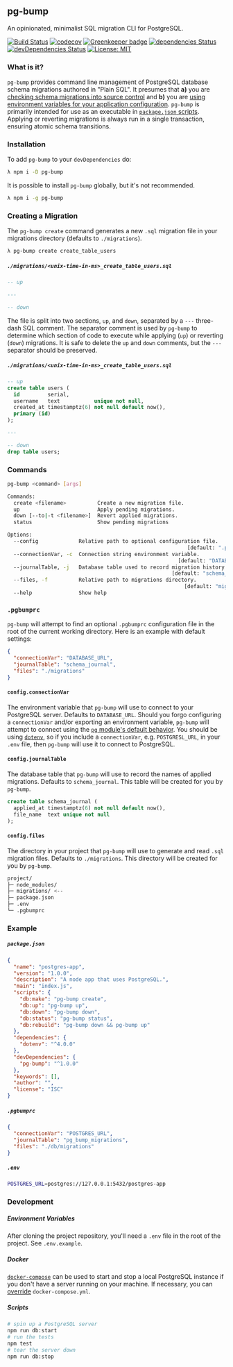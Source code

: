 pg-bump
--

An opinionated, minimalist SQL migration CLI for PostgreSQL.

[![Build Status](https://travis-ci.org/thebearingedge/pg-bump.svg?branch=master)](https://travis-ci.org/thebearingedge/pg-bump)
[![codecov](https://codecov.io/gh/thebearingedge/pg-bump/branch/master/graph/badge.svg)](https://codecov.io/gh/thebearingedge/pg-bump)
[![Greenkeeper badge](https://badges.greenkeeper.io/thebearingedge/pg-bump.svg)](https://greenkeeper.io/)
[![dependencies Status](https://david-dm.org/thebearingedge/pg-bump/status.svg)](https://david-dm.org/thebearingedge/pg-bump)
[![devDependencies Status](https://david-dm.org/thebearingedge/pg-bump/dev-status.svg)](https://david-dm.org/thebearingedge/pg-bump?type=dev)
[![License: MIT](https://img.shields.io/badge/License-MIT-yellow.svg)](https://opensource.org/licenses/MIT)

### What is it?

`pg-bump` provides command line management of PostgreSQL database schema migrations authored in "Plain SQL". It presumes that **a)** you are [checking schema migrations into source control](https://blog.codinghorror.com/get-your-database-under-version-control/) and **b)** you are [using environment variables for your application configuration](https://12factor.net/config). `pg-bump` is primarily intended for use as an executable in [`package.json` scripts](https://docs.npmjs.com/misc/scripts). Applying or reverting migrations is always run in a single transaction, ensuring atomic schema transitions.

### Installation

To add `pg-bump` to your `devDependencies` do:

```bash
λ npm i -D pg-bump
```

It is possible to install `pg-bump` globally, but it's not recommended.

```bash
λ npm i -g pg-bump
```

### Creating a Migration

The `pg-bump create` command generates a new `.sql` migration file in your migrations directory (defaults to `./migrations`).

```bash
λ pg-bump create create_table_users
```

##### `./migrations/<unix-time-in-ms>_create_table_users.sql`

```sql
-- up

---

-- down
```

The file is split into two sections, `up`, and `down`, separated by a `---` three-dash SQL comment. The separator comment is used by `pg-bump` to determine which section of code to execute while applying (`up`) or reverting (`down`) migrations. It is safe to delete the `up` and `down` comments, but the `---` separator should be preserved.

##### `./migrations/<unix-time-in-ms>_create_table_users.sql`

```sql
-- up
create table users (
  id         serial,
  username   text           unique not null,
  created_at timestamptz(6) not null default now(),
  primary (id)
);

---

-- down
drop table users;
```


### Commands

```bash
pg-bump <command> [args]

Commands:
  create <filename>          Create a new migration file.
  up                         Apply pending migrations.
  down [--to|-t <filename>]  Revert applied migrations.
  status                     Show pending migrations

Options:
  --config             Relative path to optional configuration file.
                                                          [default: ".pgbumprc"]
  --connectionVar, -c  Connection string environment variable.
                                                       [default: "DATABASE_URL"]
  --journalTable, -j   Database table used to record migration history.
                                                     [default: "schema_journal"]
  --files, -f          Relative path to migrations directory.
                                                         [default: "migrations"]
  --help               Show help                                       [boolean]
```

### `.pgbumprc`

`pg-bump` will attempt to find an optional `.pgbumprc` configuration file in the root of the current working directory. Here is an example with default settings:

```json
{
  "connectionVar": "DATABASE_URL",
  "journalTable": "schema_journal",
  "files": "./migrations"
}
```

#### `config.connectionVar`

The environment variable that `pg-bump` will use to connect to your PostgreSQL server. Defaults to `DATABASE_URL`. Should you forgo configuring a `connectionVar` and/or exporting an environment variable, `pg-bump` will attempt to connect using the [`pg` module's default behavior](https://github.com/brianc/node-postgres/wiki/Client#new-client-client). You should be using [`dotenv`](https://www.npmjs.com/package/dotenv), so if you include a `connectionVar`, e.g. `POSTGRESL_URL`, in your `.env` file, then `pg-bump` will use it to connect to PostgreSQL.

#### `config.journalTable`

The database table that `pg-bump` will use to record the names of applied migrations. Defaults to `schema_journal`. This table will be created for you by `pg-bump`.

```sql
create table schema_journal (
  applied_at timestamptz(6) not null default now(),
  file_name  text unique not null
);
```

#### `config.files`

The directory in your project that `pg-bump` will use to generate and read `.sql` migration files. Defaults to `./migrations`. This directory will be created for you by `pg-bump`.

```bash
project/
├─ node_modules/
├─ migrations/ <--
├─ package.json
├─ .env
└─ .pgbumprc
```

### Example

##### `package.json`

```json
{
  "name": "postgres-app",
  "version": "1.0.0",
  "description": "A node app that uses PostgreSQL.",
  "main": "index.js",
  "scripts": {
    "db:make": "pg-bump create",
    "db:up": "pg-bump up",
    "db:down": "pg-bump down",
    "db:status": "pg-bump status",
    "db:rebuild": "pg-bump down && pg-bump up"
  },
  "dependencies": {
    "dotenv": "^4.0.0"
  },
  "devDependencies": {
    "pg-bump": "^1.0.0"
  },
  "keywords": [],
  "author": "",
  "license": "ISC"
}
```

##### `.pgbumprc`

```json
{
  "connectionVar": "POSTGRES_URL",
  "journalTable": "pg_bump_migrations",
  "files": "./db/migrations"
}
```

##### `.env`

```bash
POSTGRES_URL=postgres://127.0.0.1:5432/postgres-app
```

### Development

##### Environment Variables

After cloning the project repository, you'll need a `.env` file in the root of the project. See `.env.example`.

##### Docker

[`docker-compose`](https://docs.docker.com/compose/) can be used to start and stop a local PostgreSQL instance if you don't have a server running on your machine. If necessary, you can [override](https://docs.docker.com/compose/extends/#understanding-multiple-compose-files) `docker-compose.yml`.

##### Scripts

```bash
# spin up a PostgreSQL server
npm run db:start
# run the tests
npm test
# tear the server down
npm run db:stop
```
